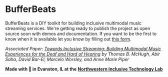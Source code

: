 # BufferBeats

BufferBeats is a DIY toolkit for building inclusive multimodal music streaming services. We're getting ready to publish the project as open source soon with demos and documentation. If you want to be the first to know when it is available let you know by filling out [this form](https://forms.gle/ySbmq2PQNSJCNTdX6).

_Associated Paper: [Towards Inclusive Streaming: Building Multimodal Music Experiences for the Deaf and Hard of Hearing](https://dl.acm.org/doi/10.1145/3411763.3451690) by Thomas B. McHugh, Abir Saha, David Bar-El, Marcelo Worsley, and Anne Marie Piper_

**Made with :purple_heart: in Evanston, IL at the**
**[Northwestern Inclusive Technology Lab](https://inclusive.northwestern.edu)**

